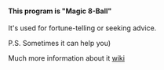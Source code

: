 #### This program is "Magic 8-Ball"

It's used for fortune-telling or seeking advice.

P.S. Sometimes it can help you)

Much more information about it [wiki](https://en.wikipedia.org/wiki/Magic_8-Ball)
